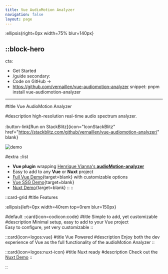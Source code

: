 ```yaml
---
title: Vue AudioMotion Analyzer
navigation: false
layout: page
---
```

:ellipsis{right=0px width=75% blur=140px}

::block-hero
---
cta:
  - Get Started
  - /guide
secondary:
  - Code on GitHub →
  - https://github.com/vernaillen/vue-audiomotion-analyzer
snippet: pnpm install vue-audiomotion-analyzer
---

#title
Vue AudioMotion Analyzer

#description
high-resolution real-time audio spectrum analyzer.
<br><br>
:button-link[Run on StackBlitz]{icon="IconStackBlitz" href="https://stackblitz.com/github/vernaillen/vue-audiomotion-analyzer/" blank}

![demo](demo.gif)

#extra
  ::list
  - **Vue plugin** wrapping [Henrique Vianna's **audioMotion-analyzer**](https://audiomotion.dev/)
  - Easy to add to any **Vue** or **Nuxt** project
  - [Full Vue Demo](https://vue-audiomotion-analyzer-demo.netlify.app/){target=blank} with customizable options
  - [Vue SSG Demo](https://vue-audiomotion-analyzer-demo-ssg.netlify.app/){target=blank}
  - [Nuxt Demo](https://vue-audiomotion-analyzer-demo-ssg.netlify.app/){target=blank}
  ::
::

::card-grid
#title
Features

:ellipsis{left=0px width=40rem top=0rem blur=150px}

#default
  ::card{icon=codicon:code}
  #title
  Simple to add, yet customizable
  #description
  Minimal setup, easy to add to your Vue project<br>
  Easy to configure, yet very customizable
  ::

  ::card{icon=logos:vue}
  #title
  Vue Powered
  #description
  Enjoy both the dev experience of Vue as the full functionality of the audioMotion Analyzer
  ::

  ::card{icon=logos:nuxt-icon}
  #title
  Nuxt ready
  #description
  Check out the [Nuxt Demo](https://vue-audiomotion-analyzer-demo-nuxt.netlify.app/)
  ::

::